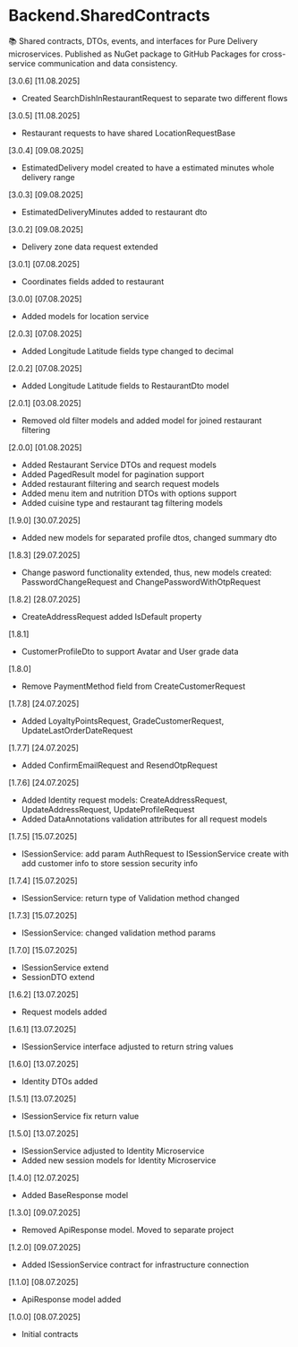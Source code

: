 # Backend.SharedContracts
📚 Shared contracts, DTOs, events, and interfaces for Pure Delivery microservices. Published as NuGet package to GitHub Packages for cross-service communication and data consistency.

[3.0.6] [11.08.2025]
- Created SearchDishInRestaurantRequest to separate two different flows

[3.0.5] [11.08.2025]
- Restaurant requests to have shared LocationRequestBase

[3.0.4] [09.08.2025]
- EstimatedDelivery model created to have a estimated minutes whole delivery range

[3.0.3] [09.08.2025]
- EstimatedDeliveryMinutes added to restaurant dto

[3.0.2] [09.08.2025]
- Delivery zone data request extended

[3.0.1] [07.08.2025]
- Coordinates fields added to restaurant

[3.0.0] [07.08.2025]
- Added models for location service

[2.0.3] [07.08.2025]
- Added Longitude Latitude fields type changed to decimal

[2.0.2] [07.08.2025]
- Added Longitude Latitude fields to RestaurantDto model

[2.0.1] [03.08.2025]
- Removed old filter models and added model for joined restaurant filtering

[2.0.0] [01.08.2025]
- Added Restaurant Service DTOs and request models
- Added PagedResult<T> model for pagination support
- Added restaurant filtering and search request models
- Added menu item and nutrition DTOs with options support
- Added cuisine type and restaurant tag filtering models

[1.9.0] [30.07.2025]
- Added new models for separated profile dtos, changed summary dto

[1.8.3] [29.07.2025]
- Change pasword functionality extended, thus, new models created: PasswordChangeRequest and ChangePasswordWithOtpRequest

[1.8.2] [28.07.2025]
- CreateAddressRequest added IsDefault property

[1.8.1] 
- CustomerProfileDto to support Avatar and User grade data

[1.8.0] 
- Remove PaymentMethod field from CreateCustomerRequest

[1.7.8] [24.07.2025]
- Added LoyaltyPointsRequest, GradeCustomerRequest, UpdateLastOrderDateRequest

[1.7.7] [24.07.2025]
- Added ConfirmEmailRequest and ResendOtpRequest

[1.7.6] [24.07.2025]
- Added Identity request models: CreateAddressRequest, UpdateAddressRequest, UpdateProfileRequest
- Added DataAnnotations validation attributes for all request models

[1.7.5] [15.07.2025]
- ISessionService: add param AuthRequest to ISessionService create with add customer info to store session security info

[1.7.4] [15.07.2025]
- ISessionService: return type of Validation method changed

[1.7.3] [15.07.2025]
- ISessionService: changed validation method params

[1.7.0] [15.07.2025]
- ISessionService extend
- SessionDTO extend

[1.6.2] [13.07.2025]
- Request models added

[1.6.1] [13.07.2025]
- ISessionService interface adjusted to return string values 

[1.6.0] [13.07.2025]
- Identity DTOs added

[1.5.1] [13.07.2025]
- ISessionService fix return value

[1.5.0] [13.07.2025]
- ISessionService adjusted to Identity Microservice
- Added new session models for Identity Microservice

[1.4.0] [12.07.2025]
- Added BaseResponse model

[1.3.0] [09.07.2025]
- Removed ApiResponse model. Moved to separate project

[1.2.0] [09.07.2025]
- Added ISessionService contract for infrastructure connection

[1.1.0] [08.07.2025]
- ApiResponse model added

[1.0.0] [08.07.2025]
- Initial contracts